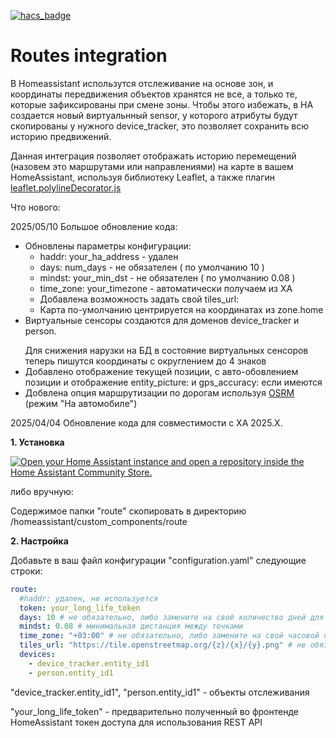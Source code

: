 [![hacs_badge](https://img.shields.io/badge/HACS-Custom-orange.svg)](https://github.com/custom-components/hacs)

# Routes integration

<p>В Homeassistant использутся отслеживание на основе зон, и координаты передвижения объектов хранятся не все, а только те, которые зафиксированы при смене зоны. Чтобы этого избежать, в HA создается новый виртуальнный sensor, у которого атрибуты будут скопированы у нужного device_tracker, это позволяет сохранить всю историю предвижений.</p>
<p>Данная интеграция позволяет отображать историю перемещений (назовем это маршрутами или направлениями) на карте в вашем HomeAssistant, используя библиотеку Leaflet, а также плагин <a href='https://github.com/bbecquet/Leaflet.PolylineDecorator'>leaflet.polylineDecorator.js</a></p>

Что нового:

2025/05/10 Большое обновление кода:

- Обновлены параметры конфигурации:
  - haddr: your_ha_address - удален
  - days: num_days - не обязателен ( по умолчанию 10 )
  - mindst: your_min_dst - не обязателен ( по умолчанию 0.08 )
  - time_zone: your_timezone - автоматически получаем из ХА
  - Добавлена возможность задать свой tiles_url:
  - Карта по-умолчанию центрируется на координатах из zone.home
- Виртуальные сенсоры создаются для доменов device_tracker и person. </p>
  Для снижения нарузки на БД в состояние виртуальных сенсоров теперь пишутся координаты с округлением до 4 знаков
- Добавлено отображение текущей позиции, с авто-обовлением позиции и отображение entity_picture: и gps_accuracy: если имеются
- Добвлена опция маршрутизации по дорогам используя <a href='https://project-osrm.org/'> OSRM </a> (режим "На автомобиле")

2025/04/04 Обновление кода для совместимости с ХА 2025.X.

<p><b>1. Установка</b></p>

[![Open your Home Assistant instance and open a repository inside the Home Assistant Community Store.](https://my.home-assistant.io/badges/hacs_repository.svg)](https://my.home-assistant.io/redirect/hacs_repository/?owner=artt652&category=integration&repository=ha_routes)

либо вручную:

<p>Содержимое папки "route" скопировать в директорию /homeassistant/custom_components/route</p>

<p><b>2. Настройка</b></p>
<p>Добавьте в ваш файл конфигурации "configuration.yaml" следующие строки:</p>

```yaml
route:
  #haddr: удален, не используется 
  token: your_long_life_token
  days: 10 # не обязательно, либо замените на своё количество дней для отображения
  mindst: 0.08 # минимальная дистанция между точками 
  time_zone: "+03:00" # не обязательно, либо замените на свой часовой пояс
  tiles_url: "https://tile.openstreetmap.org/{z}/{x}/{y}.png" # не обязательно, либо замените на свой источник карт
  devices:
    - device_tracker.entity_id1
    - person.entity_id1
```

<p>
  "device_tracker.entity_id1", "person.entity_id1" - объекты отслеживания</p> 
  "your_long_life_token" - предварительно полученный во фронтенде HomeAssistant токен доступа для использования REST API</p>
</p>
